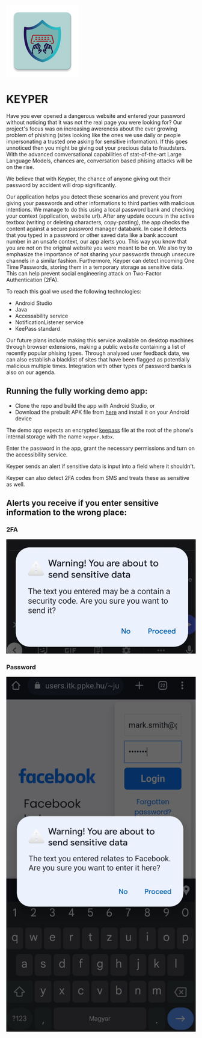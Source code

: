 ![logo](app/src/main/res/mipmap-xxxhdpi/ic_launcher.png)
# KEYPER

Have you ever opened a dangerous website and entered your password without noticing that it was not the real page you were looking for?
Our project's focus was on increasing awereness about the ever growing problem of phishing (sites looking like the ones we use daily or people impersonating a trusted one asking for sensitive information). If this goes unnoticed then you might be giving out your precious data to fraudsters. With the advanced comversational capabilities of stat-of-the-art Large Language Models, chances are, conversation based phising attacks will be on the rise.

We believe that with Keyper, the chance of anyone giving out their password by accident will drop significantly.

Our application helps you detect these scenarios and prevent you from giving your passwords and other informations to third parties with malicious intentions.
We manage to do this using a local password bank and checking your context (application, website url). After any update occurs in the active textbox (writing or deleting characters, copy-pasting), the app checks the content against a secure password manager databank.
In case it detects that you typed in a password or other saved data like a bank account number in an unsafe context, our app alerts you. 
This way you know that you are not on the original website you were meant to be on.
We also try to emphasize the importance of not sharing your passwords through unsecure channels in a similar fashion.
Furthermore, Keyper can detect  incoming One Time Passwords, storing them in a temporary storage as sensitive data. This can help prevent social engineering attack on Two-Factor Authentication (2FA).

To reach this goal we used the following technologies:
 - Android Studio
 - Java
 - Accessability service
 - NotificationListener service
 - KeePass standard

Our future plans include making this service available on desktop machines through browser extensions, making a public website containing a list of recently popular phising types. 
Through analysed user feedback data, we can also establish a blacklist of sites that have been flagged as potentially malicious multiple times.
Integration with other types of password banks is also on our agenda.


## Running the fully working demo app:
- Clone the repo and build the app with Android Studio, or
- Download the prebuilt APK file from [here](app/release/app-release.apk) and install it on your Android device

The demo app expects an encrypted [keepass](https://keepass.info/) file at the root of the phone's internal storage with the name  `keyper.kdbx`.

Enter the password in the app, grant the necessary permissions and turn on the accessibility service.

Keyper sends an alert if sensitive data is input into a field where it shouldn't.

Keyper can also detect 2FA codes from SMS and treats these as sensitive as well.


## Alerts you receive if you enter sensitive information to the wrong place:

### 2FA
![warn](images/warn1.png)

### Password
![warn](images/warn2.png)
